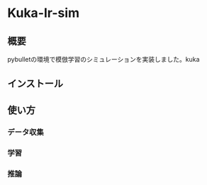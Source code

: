 # Kuka-Ir-sim
## 概要
pybulletの環境で模倣学習のシミュレーションを実装しました。kuka

## インストール

## 使い方
### データ収集
### 学習
### 推論
